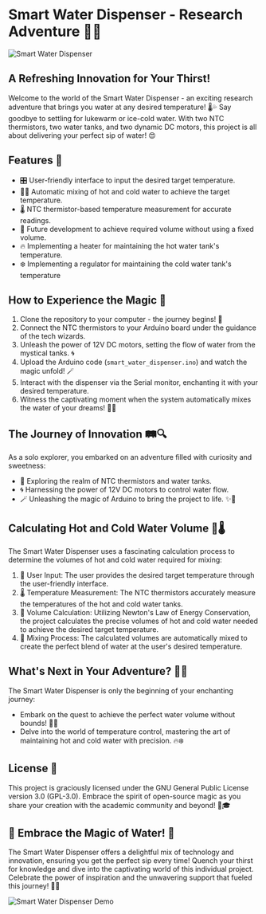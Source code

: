 # Smart Water Dispenser - Research Adventure 🚀💧

![Smart Water Dispenser](images/smart_water_dispenser.jpg)

## A Refreshing Innovation for Your Thirst!
Welcome to the world of the Smart Water Dispenser - an exciting research adventure that brings you water at any desired temperature! 🌡️💦 Say goodbye to settling for lukewarm or ice-cold water. With two NTC thermistors, two water tanks, and two dynamic DC motors, this project is all about delivering your perfect sip of water! 😍

## Features 🌈
- 🎛️ User-friendly interface to input the desired target temperature.
- 🌊💧 Automatic mixing of hot and cold water to achieve the target temperature.
- 🌡️ NTC thermistor-based temperature measurement for accurate readings.
- 🚀 Future development to achieve required volume without using a fixed volume.
- 🔥 Implementing a heater for maintaining the hot water tank's temperature.
- ❄️ Implementing a regulator for maintaining the cold water tank's temperature

## How to Experience the Magic 🎉

1. Clone the repository to your computer - the journey begins! 🌟
2. Connect the NTC thermistors to your Arduino board under the guidance of the tech wizards.
3. Unleash the power of 12V DC motors, setting the flow of water from the mystical tanks. 🌀
4. Upload the Arduino code (`smart_water_dispenser.ino`) and watch the magic unfold! 🪄
5. Interact with the dispenser via the Serial monitor, enchanting it with your desired temperature.
6. Witness the captivating moment when the system automatically mixes the water of your dreams! 🌈🍹

## The Journey of Innovation 🛤️🔍
As a solo explorer, you embarked on an adventure filled with curiosity and sweetness:

- 🌈 Exploring the realm of NTC thermistors and water tanks.
- 🌀 Harnessing the power of 12V DC motors to control water flow.
- 🪄 Unleashing the magic of Arduino to bring the project to life. ✨🎩

## Calculating Hot and Cold Water Volume 🌊🌡️
The Smart Water Dispenser uses a fascinating calculation process to determine the volumes of hot and cold water required for mixing:

1. 🎯 User Input: The user provides the desired target temperature through the user-friendly interface.
2. 🌡️ Temperature Measurement: The NTC thermistors accurately measure the temperatures of the hot and cold water tanks.
3. 📐 Volume Calculation: Utilizing Newton's Law of Energy Conservation, the project calculates the precise volumes of hot and cold water needed to achieve the desired target temperature.
4. 🔀 Mixing Process: The calculated volumes are automatically mixed to create the perfect blend of water at the user's desired temperature.


## What's Next in Your Adventure? 🔮🌌

The Smart Water Dispenser is only the beginning of your enchanting journey:

- Embark on the quest to achieve the perfect water volume without bounds! 🌌🚀
- Delve into the world of temperature control, mastering the art of maintaining hot and cold water with precision. 🔥❄️

## License 📜

This project is graciously licensed under the GNU General Public License version 3.0 (GPL-3.0). Embrace the spirit of open-source magic as you share your creation with the academic community and beyond! 🌟🎓

## 🌊 Embrace the Magic of Water! 🌊

The Smart Water Dispenser offers a delightful mix of technology and innovation, ensuring you get the perfect sip every time! Quench your thirst for knowledge and dive into the captivating world of this individual project. Celebrate the power of inspiration and the unwavering support that fueled this journey! 🌟💧

![Smart Water Dispenser Demo](https://github.com/Thiromi97/smart_water_mixture/blob/main/demo_AdobeExpress.gif?raw=true)
